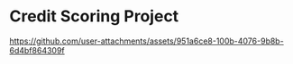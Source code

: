 # Credit Scoring Project 






https://github.com/user-attachments/assets/951a6ce8-100b-4076-9b8b-6d4bf864309f










